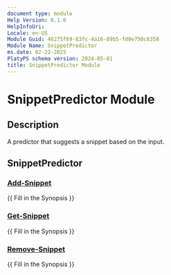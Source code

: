 ```yaml
---
document type: module
Help Version: 0.1.0
HelpInfoUri:
Locale: en-US
Module Guid: 46275f69-83fc-4a16-89b5-fd0e750c6358
Module Name: SnippetPredictor
ms.date: 02-22-2025
PlatyPS schema version: 2024-05-01
title: SnippetPredictor Module
---
```


# SnippetPredictor Module

## Description

A predictor that suggests a snippet based on the input.

## SnippetPredictor

### [Add-Snippet](Add-Snippet.md)

{{ Fill in the Synopsis }}

### [Get-Snippet](Get-Snippet.md)

{{ Fill in the Synopsis }}

### [Remove-Snippet](Remove-Snippet.md)

{{ Fill in the Synopsis }}
